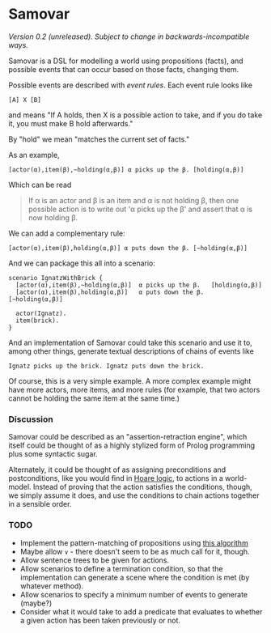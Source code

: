 Samovar
=======

*Version 0.2 (unreleased).  Subject to change in backwards-incompatible ways.*

Samovar is a DSL for modelling a world using propositions (facts), and possible
events that can occur based on those facts, changing them.

Possible events are described with _event rules_.  Each event rule looks like

    [A] X [B]

and means "If A holds, then X is a possible action to take, and if you do take it,
you must make B hold afterwards."

By "hold" we mean "matches the current set of facts."

As an example,

    [actor(α),item(β),~holding(α,β)] α picks up the β. [holding(α,β)]

Which can be read

>   If α is an actor and β is an item and α is not holding β, then one possible
>   action is to write out 'α picks up the β' and assert that α is now holding β.

We can add a complementary rule:

    [actor(α),item(β),holding(α,β)] α puts down the β. [~holding(α,β)]

And we can package this all into a scenario:

    scenario IgnatzWithBrick {
      [actor(α),item(β),~holding(α,β)]  α picks up the β.   [holding(α,β)]
      [actor(α),item(β),holding(α,β)]   α puts down the β.  [~holding(α,β)]
    
      actor(Ignatz).
      item(brick).
    }

And an implementation of Samovar could take this scenario and use it to,
among other things, generate textual descriptions of chains of events like

    Ignatz picks up the brick. Ignatz puts down the brick.

Of course, this is a very simple example.  A more complex example might have
more actors, more items, and more rules (for example, that two actors cannot
be holding the same item at the same time.)

### Discussion

Samovar could be described as an "assertion-retraction engine", which itself could
be thought of as a highly stylized form of Prolog programming plus some syntactic
sugar.

Alternately, it could be thought of as assigning preconditions and postconditions,
like you would find in [Hoare logic][], to actions in a world-model.  Instead of
proving that the action satisfies the conditions, though, we simply assume it
does, and use the conditions to chain actions together in a sensible order.

[Hoare logic]: https://en.wikipedia.org/wiki/Hoare_logic

### TODO

*   Implement the pattern-matching of propositions using
    [this algorithm](https://github.com/NaNoGenMo/2018/issues/6#issuecomment-433445689)
*   Maybe allow `∨` - there doesn't seem to be as much call for it, though.
*   Allow sentence trees to be given for actions.
*   Allow scenarios to define a termination condition, so that the implementation
    can generate a scene where the condition is met (by whatever method).
*   Allow scenarios to specify a minimum number of events to generate (maybe?)
*   Consider what it would take to add a predicate that evaluates to whether
    a given action has been taken previously or not.
